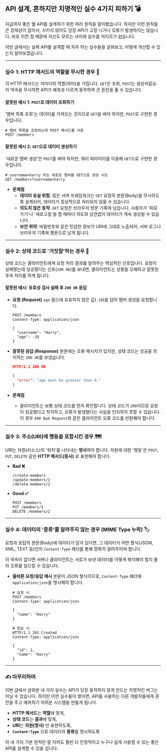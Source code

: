 ## API 설계, 흔하지만 치명적인 실수 4가지 피하기 💣

지금까지 좋은 웹 API를 설계하기 위한 여러 원칙을 알아봤습니다. 하지만 이런 원칙들은 강제성이 없어서, 지키지 않아도 당장 API가 고장 나거나 오류가 발생하지는 않습니다. 바로 이런 점 때문에 자신도 모르는 사이에 실수를 저지르기 쉽습니다.

이번 글에서는 실제 API를 설계할 때 자주 하는 실수들을 살펴보고, 어떻게 개선할 수 있는지 알아보겠습니다.

---

### 실수 1: HTTP 메서드의 역할을 무시한 경우 📮

각 HTTP 메서드는 저마다의 역할(의미)을 가집니다. `GET`은 조회, `POST`는 생성처럼요. 이 약속을 무시하면 API가 예측과 다르게 동작하여 큰 혼란을 줄 수 있습니다.

#### **잘못된 예시 1: `POST`로 데이터 조회하기**

'멤버 목록 조회'는 데이터를 가져오는 것이므로 `GET`을 써야 하지만, `POST`로 구현한 경우입니다.

```http
# 멤버 목록을 조회하는데 POST 메서드를 사용
POST /members
```

#### **잘못된 예시 2: `GET`으로 데이터 생성하기**

'새로운 멤버 생성'은 `POST`를 써야 하지만, 쿼리 파라미터를 이용해 `GET`으로 구현한 경우입니다.

```http
# username=harry 라는 새로운 멤버를 GET으로 생성 시도
GET /members?username=harry
```

- **문제점**
  - **데이터 유실 위험**: 많은 서버 프레임워크는 `GET` 요청의 본문(Body)을 무시하도록 설계되어, 데이터가 정상적으로 처리되지 않을 수 있습니다.
  - **의도치 않은 동작**: `GET` 요청은 브라우저 방문 기록에 남습니다. 사용자가 '뒤로 가기'나 '새로고침'을 할 때마다 의도와 상관없이 데이터가 계속 생성될 수 있습니다.
  - **보안 취약**: 비밀번호와 같은 민감한 정보가 URI에 그대로 노출되어, 서버 로그나 브라우저 기록에 평문으로 남게 됩니다.

---

### 실수 2: 상태 코드로 '거짓말'하는 경우 🚦

상태 코드는 클라이언트에게 요청 처리 결과를 알려주는 핵심적인 신호입니다. 요청이 실패했는데 성공했다는 신호(`200 OK`)를 보내면, 클라이언트는 상황을 오해하고 잘못된 후속 처리를 하게 됩니다.

#### **잘못된 예시: 유효성 검사 실패 후 `200 OK` 응답**

- **요청 (Request)**
  `age` 필드에 유효하지 않은 값(`-10`)을 담아 멤버 생성을 요청합니다.

  ```http
  POST /members
  Content-Type: application/json

  {
    "username": "Harry",
    "age": -10
  }
  ```

- **잘못된 응답 (Response)**
  본문에는 오류 메시지가 있지만, 상태 코드는 성공을 의미하는 `200 OK`를 보냈습니다.

  ```json
  HTTP/1.1 200 OK

  {
    "error": "age must be greater than 0."
  }
  ```

- **문제점**

  - 클라이언트는 보통 상태 코드를 먼저 확인합니다. 상태 코드가 `200`이므로 요청이 성공했다고 착각하고, 오류가 발생했다는 사실을 인지하지 못할 수 있습니다. 이 경우 `400 Bad Request`와 같은 클라이언트 오류 코드를 반환해야 합니다.

---

### 실수 3: 주소(URI)에 행동을 포함시킨 경우 🗺️

URI는 자원(리소스)의 '위치'를 나타내는 **명사**여야 합니다. 자원에 대한 '행동'은 `POST`, `PUT`, `DELETE` 같은 **HTTP 메서드(동사)** 로 표현해야 합니다.

- **Bad ❌**

  ```
  /create-members
  /update-members/1
  /delete-members/2
  ```

- **Good ✅**

  ```
  POST /members
  PUT /members/1
  DELETE /members/2
  ```

---

### 실수 4: 데이터의 '종류'를 알려주지 않는 경우 (MIME Type 누락) 🏷️

요청과 응답의 본문(Body)에 데이터가 담겨 있다면, 그 데이터가 어떤 형식(JSON, XML, TEXT 등)인지 `Content-Type` 헤더를 통해 명확히 알려주어야 합니다.

이 약속이 없다면 서버나 클라이언트는 서로가 보낸 데이터를 어떻게 해석해야 할지 몰라 오류를 일으킬 수 있습니다.

- **올바른 요청/응답 예시**
  본문이 JSON 형식이므로, `Content-Type` 헤더에 `application/json`을 명시해야 합니다.

  ```http
  # 요청 시
  POST /members
  Content-Type: application/json

  {
    "name": "Harry"
  }

  # 응답 시
  HTTP/1.1 201 Created
  Content-Type: application/json

  {
    "id": 2,
    "name": "Harry"
  }
  ```

---

### ✍️ 마무리하며

이번 글에서 살펴본 네 가지 실수는 API가 당장 동작하지 않게 만드는 치명적인 버그는 아닐 수 있습니다. 하지만 이런 실수들이 쌓이면, API를 사용하는 다른 개발자들에게 혼란을 주고 예측하기 어려운 시스템을 만들게 됩니다.

- **HTTP 메서드**는 **역할**에 맞게,
- **상태 코드**는 **결과**에 맞게,
- **URI**는 **자원(명사)** 만 표현하도록,
- **`Content-Type`** 으로 데이터의 **종류**를 명시하도록

이 네 가지 기본 원칙만 잘 지켜도 훨씬 더 안정적이고 누구나 쉽게 사용할 수 있는 좋은 API를 설계할 수 있을 겁니다.
